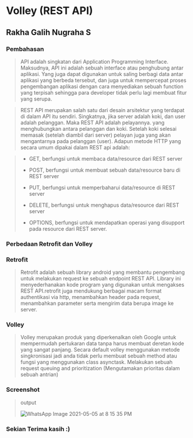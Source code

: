 # Volley (REST API)
## Rakha Galih Nugraha S
### Pembahasan
> API adalah singkatan dari Application Programming Interface. Maksudnya, API ini adalah sebuah interface atau penghubung antar aplikasi. Yang juga dapat digunakan untuk saling berbagi data antar aplikasi yang berbeda tersebut, dan juga untuk mempercepat proses pengembangan aplikasi dengan cara menyediakan sebuah function yang terpisah sehingga para developer tidak perlu lagi membuat fitur yang serupa.

> REST API merupakan salah satu dari desain arsitektur yang terdapat di dalam API itu sendiri. Singkatnya, jika server adalah koki, dan user adalah pelanggan. Maka REST API adalah pelayannya. yang menghubungkan antara pelanggan dan koki. Setelah koki selesai memasak (setelah diambil dari server) pelayan juga yang akan mengantarnya pada pelanggan (user).
> Adapun metode HTTP yang secara umum dipakai dalam REST api adalah:

>- GET, berfungsi untuk membaca data/resource dari REST server
>
>- POST, berfungsi untuk membuat sebuah data/resource baru di REST server
>
>- PUT, berfungsi untuk memperbaharui data/resource di REST server
>
>- DELETE, berfungsi untuk menghapus data/resource dari REST server
>
>- OPTIONS, berfungsi untuk mendapatkan operasi yang disupport pada resource dari REST server.

### Perbedaan Retrofit dan Volley
### Retrofit
> Retrofit adalah sebuah library android yang membantu pengembang untuk melakukan
request ke sebuah endpoint REST API. Library ini
menyederhanakan kode program yang digunakan untuk mengakses REST API.retrofit juga
mendukung berbagai macam format authentikasi via http, menambahkan header pada request,
menambahkan parameter serta mengirim data berupa image ke server.

### Volley
> Volley merupakan produk yang diperkenalkan oleh Google untuk mempermudah pertukaran data tanpa harus membuat 
> deretan kode yang sangat panjang. Secara default volley menggunakan metode singkronisasi jadi anda
> tidak perlu membuat sebuah method atau fungsi yang menggunakan class asynctask.
Melakukan sebuah request queuing and prioritization (Mengutamakan prioritas dalam sebuah antrian)


### Screenshot

> output
> 
>![WhatsApp Image 2021-05-05 at 8 15 35 PM](https://user-images.githubusercontent.com/54633534/117150804-aeb14780-ade2-11eb-9490-8c2ddd490159.jpeg)
>

### Sekian Terima kasih :)
